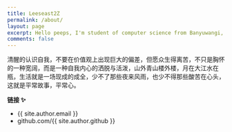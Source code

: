 ```yaml
---
title: Leeseast2Z
permalink: /about/
layout: page
excerpt: Hello peeps, I'm student of computer science from Banyuwangi, living in Jogjakarta. This blog for documentation about my programming journey, running on jekyll, hosting on netlify and using my own simple theme.
comments: false
---
```


清醒的认识自我，不要在价值观上出现巨大的偏差，但愿众生得离苦，不只是胸怀的一种宽阔，而是一种自我内心的洒脱与活泼，山外青山楼外楼，月在大江水在瓶，生活就是一场现成的成全，少不了那些夜来风雨，也少不得那些酸苦在心头，这就是平常故事，平常心。

**链接 ✨**

- {{ site.author.email }}
- github.com/{{ site.author.github }}
